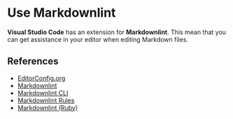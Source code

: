 # Use Markdownlint

**Visual Studio Code** has an extension for **Markdownlint**. This mean that you can get assistance in your editor when editing Markdown files.

## References

- [EditorConfig.org][editorconfig]
- [Markdownlint][markdownlint]
- [Markdownlint CLI][markdownlint_cli]
- [Markdownlint Rules][markdownlint_rules]
- [Markdownlint (Ruby)][markdownlint_ruby]

[markdownlint_cli]: https://github.com/igorshubovych/markdownlint-cli
[markdownlint_rules]: https://github.com/DavidAnson/markdownlint/blob/master/doc/Rules.md
[markdownlint_ruby]: https://github.com/DavidAnson/markdownlint
[markdownlint]: https://github.com/markdownlint/markdownlint
[editorconfig]: https://editorconfig.org/
